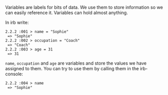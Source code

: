 Variables are labels for bits of data. We use them to store information so we can easily reference it. Variables can hold almost anything.

In irb write:

``` shell
2.2.2 :001 > name = "Sophie"
 => "Sophie"
2.2.2 :002 > occupation = "Coach"
 => "Coach"
2.2.2 :003 > age = 31
 => 31
 ```

`name`, `occupation` and `age` are variables and store the values we have assigned to them. You can try to use them by calling them in the irb-console:

``` shell 
2.2.2 :004 > name
 => "Sophie"
 ```